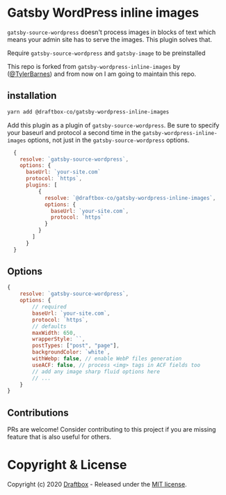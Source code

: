 # Gatsby WordPress inline images

`gatsby-source-wordpress` doesn't process images in blocks of text which means your admin site has to serve the images. This plugin solves that.

Require `gatsby-source-wordpress` and `gatsby-image` to be preinstalled

This repo is forked from `gatsby-wordpress-inline-images` by ([@TylerBarnes](https://github.com/TylerBarnes)) and from now on I am going to maintain this repo.

## installation

```bash
yarn add @draftbox-co/gatsby-wordpress-inline-images
```

Add this plugin as a plugin of `gatsby-source-wordpress`.
Be sure to specify your baseurl and protocol a second time in the `gatsby-wordpress-inline-images` options, not just in the `gatsby-source-wordpress` options.

```javascript
  {
    resolve: `gatsby-source-wordpress`,
    options: {
      baseUrl: `your-site.com`
      protocol: `https`,
      plugins: [
          {
            resolve: `@draftbox-co/gatsby-wordpress-inline-images`,
            options: {
              baseUrl: `your-site.com`,
              protocol: `https`
            }
          }
        ]
      }
  }
```

## Options

```javascript
{
	resolve: `gatsby-source-wordpress`,
	options: {
		// required
		baseUrl: `your-site.com`,
		protocol: `https`,
		// defaults
		maxWidth: 650,
		wrapperStyle: ``,
		postTypes: ["post", "page"],
		backgroundColor: `white`,
		withWebp: false, // enable WebP files generation
		useACF: false, // process <img> tags in ACF fields too
		// add any image sharp fluid options here
		// ...
	}
}
```

## Contributions
PRs are welcome! Consider contributing to this project if you are missing feature that is also useful for others.

# Copyright & License

Copyright (c) 2020 [Draftbox](https://draftbox.co) - Released under the [MIT license](LICENSE).
